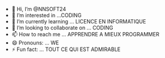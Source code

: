 - 👋 Hi, I’m @NNSOFT24
- 👀 I’m interested in ...CODING
- 🌱 I’m currently learning ... LICENCE EN INFORMATIQUE 
- 💞️ I’m looking to collaborate on ... CODING
- 📫 How to reach me ... APPRENDRE A MIEUX PROGRAMMER 
- 😄 Pronouns: ... WE
- ⚡ Fun fact: ... TOUT CE QUI EST ADMIRABLE

<!---
NNSOFT24/NNSOFT24 is a ✨ special ✨ repository because its `README.md` (this file) appears on your GitHub profile.
You can click the Preview link to take a look at your changes.
--->
